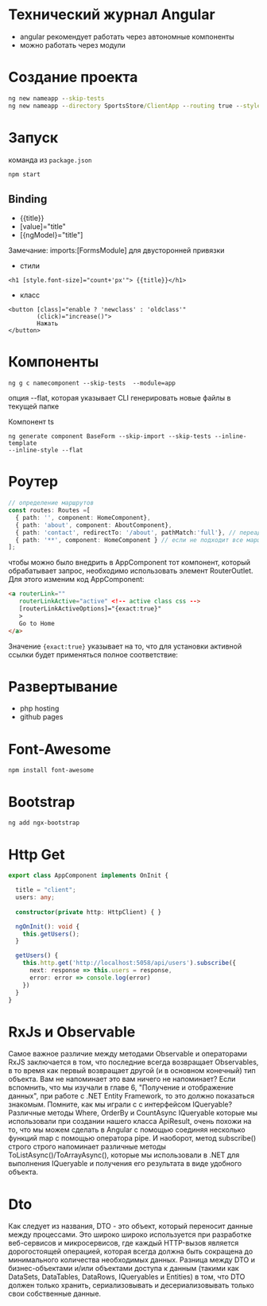 # Технический журнал Angular

- angular рекомендует работать через автономные компоненты
- можно работать через модули


# Создание проекта

```cmd
ng new nameapp --skip-tests
ng new nameapp --directory SportsStore/ClientApp --routing true --style css --skip-tests true --skip-git true
```

# Запуск

команда из ```package.json```
```cmd
npm start
```

## Binding

- {{title}}
- [value]="title"
- [{ngModel}="title"]

Замечание:  imports:[FormsModule] для двусторонней привязки


- стили

```
<h1 [style.font-size]="count+'px'"> {{title}}</h1>
```

- класс
```
<button [class]="enable ? 'newclass' : 'oldclass'"
        (click)="increase()">
        Нажать
</button>
```


# Компоненты

```
ng g c namecomponent --skip-tests  --module=app
```
опция --flat, которая указывает CLI генерировать новые файлы в текущей папке

Компонент ts
```
ng generate component BaseForm --skip-import --skip-tests --inline-template
--inline-style --flat
```



# Роутер

```ts
// определение маршрутов
const routes: Routes =[
  { path: '', component: HomeComponent},
  { path: 'about', component: AboutComponent},
  { path: 'contact', redirectTo: '/about', pathMatch:'full'}, // переадресация c полным соответствием
  { path: '**', component: HomeComponent } // если не подходит все маршруты
];
```

чтобы можно было внедрить в AppComponent тот компонент, который обрабатывает запрос, необходимо использовать элемент RouterOutlet. Для этого изменим код AppComponent:


```html
<a routerLink=""
   routerLinkActive="active" <!-- active class css -->
   [routerLinkActiveOptions]="{exact:true}"
   >
   Go to Home
</a>
```

Значение ```{exact:true}``` указывает на то, что для установки активной ссылки будет применяться полное соответствие:

# Развертывание

- php hosting
- github pages

# Font-Awesome

```
npm install font-awesome
```

# Bootstrap

```
ng add ngx-bootstrap
```

# Http Get

```Typescript
export class AppComponent implements OnInit {

  title = "client";
  users: any;
  
  constructor(private http: HttpClient) { }

  ngOnInit(): void {
    this.getUsers();
  }

  getUsers() {
    this.http.get('http://localhost:5058/api/users').subscribe({
      next: response => this.users = response,
      error: error => console.log(error)
    })
  }
}
```

# RxJs и Observable

Самое важное различие между методами Observable и операторами RxJS заключается в том, что последние
всегда возвращает Observables, в то время как первый возвращает другой (и в основном конечный) тип объекта. Вам не напоминает
это вам ничего не напоминает?
Если вспомнить, что мы изучали в главе 6, "Получение и отображение данных", при работе с
.NET Entity Framework, то это должно показаться знакомым. Помните, как мы играли с
с интерфейсом IQueryable<T>? Различные методы Where, OrderBy и CountAsync IQueryable
которые мы использовали при создании нашего класса ApiResult, очень похожи на то, что мы можем сделать в Angular с помощью
соединяя несколько функций map с помощью оператора pipe. И наоборот, метод subscribe() строго
строго напоминает различные методы ToListAsync()/ToArrayAsync(), которые мы использовали в .NET для выполнения
IQueryable и получения его результата в виде удобного объекта.

# Dto

Как следует из названия, DTO - это объект, который переносит данные между процессами. Это широко
широко используется при разработке веб-сервисов и микросервисов, где каждый HTTP-вызов
является дорогостоящей операцией, которая всегда должна быть сокращена до минимального количества
необходимых данных.
Разница между DTO и бизнес-объектами и/или объектами доступа к данным (такими как
DataSets, DataTables, DataRows, IQueryables и Entities) в том, что DTO должен только хранить,
сериализовывать и десериализовывать только свои собственные данные.
